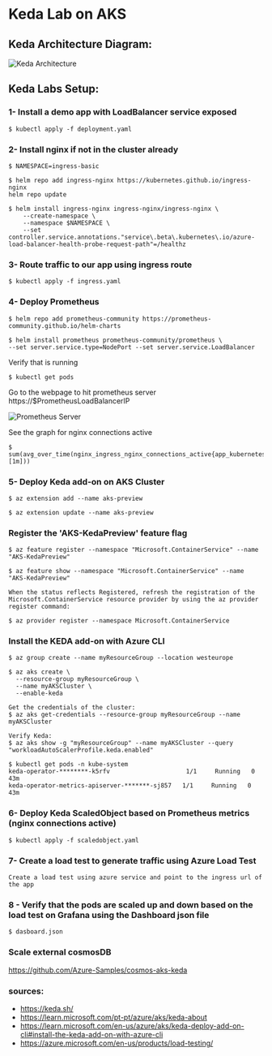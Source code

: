 # Keda Lab on AKS

## Keda Architecture Diagram:


![Keda Architecture](https://keda.sh/img/keda-arch.png)

## Keda Labs Setup:

### 1- Install a demo app with LoadBalancer service exposed
```
$ kubectl apply -f deployment.yaml
```
### 2- Install nginx if not in the cluster already 
```	
$ NAMESPACE=ingress-basic

$ helm repo add ingress-nginx https://kubernetes.github.io/ingress-nginx
helm repo update

$ helm install ingress-nginx ingress-nginx/ingress-nginx \
    --create-namespace \
    --namespace $NAMESPACE \
    --set controller.service.annotations."service\.beta\.kubernetes\.io/azure-load-balancer-health-probe-request-path"=/healthz
```

### 3- Route traffic to our app using ingress route
```
$ kubectl apply -f ingress.yaml
```

### 4- Deploy Prometheus
```
$ helm repo add prometheus-community https://prometheus-community.github.io/helm-charts
```
```
$ helm install prometheus prometheus-community/prometheus \ 
--set server.service.type=NodePort --set server.service.LoadBalancer
```

Verify that is running 
```
$ kubectl get pods
```

Go to the webpage to hit prometheus server https://$PrometheusLoadBalancerIP

![Prometheus Server](https://www.nginx.com/wp-content/uploads/2021/09/Prometheus_homepage-640x227.png)

See the graph for nginx connections active
```
$ sum(avg_over_time(nginx_ingress_nginx_connections_active{app_kubernetes_io_instance="main"}[1m]))
```

### 5- Deploy Keda add-on on AKS Cluster
```
$ az extension add --name aks-preview
```
```
$ az extension update --name aks-preview
```
### Register the 'AKS-KedaPreview' feature flag
```
$ az feature register --namespace "Microsoft.ContainerService" --name "AKS-KedaPreview"

$ az feature show --namespace "Microsoft.ContainerService" --name "AKS-KedaPreview"

When the status reflects Registered, refresh the registration of the Microsoft.ContainerService resource provider by using the az provider register command:

$ az provider register --namespace Microsoft.ContainerService
```
### Install the KEDA add-on with Azure CLI
```
$ az group create --name myResourceGroup --location westeurope

$ az aks create \
  --resource-group myResourceGroup \
  --name myAKSCluster \
  --enable-keda

Get the credentials of the cluster:
$ az aks get-credentials --resource-group myResourceGroup --name myAKSCluster

Verify Keda:
$ az aks show -g "myResourceGroup" --name myAKSCluster --query "workloadAutoScalerProfile.keda.enabled"

$ kubectl get pods -n kube-system
keda-operator-********-k5rfv                     1/1     Running   0          43m
keda-operator-metrics-apiserver-*******-sj857   1/1     Running   0          43m
```

### 6- Deploy Keda ScaledObject based on Prometheus metrics (nginx connections active)
```
$ kubectl apply -f scaledobject.yaml
```

### 7- Create a load test to generate traffic using Azure Load Test
```
Create a load test using azure service and point to the ingress url of the app
```

### 8 - Verify that the pods are scaled up and down based on the load test on Grafana using the Dashboard json file
```
$ dasboard.json
```

### Scale external cosmosDB

https://github.com/Azure-Samples/cosmos-aks-keda

### sources:

- https://keda.sh/
- https://learn.microsoft.com/pt-pt/azure/aks/keda-about
- https://learn.microsoft.com/en-us/azure/aks/keda-deploy-add-on-cli#install-the-keda-add-on-with-azure-cli
- https://azure.microsoft.com/en-us/products/load-testing/